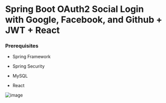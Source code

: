 # Spring Boot OAuth2 Social Login with Google, Facebook, and Github + JWT + React



### Prerequisites

- Spring Framework
- Spring Security

- MySQL

- React

  

![image](https://user-images.githubusercontent.com/47052106/159847190-25a2a5aa-92f0-4203-bb97-3341b1890e30.png)

